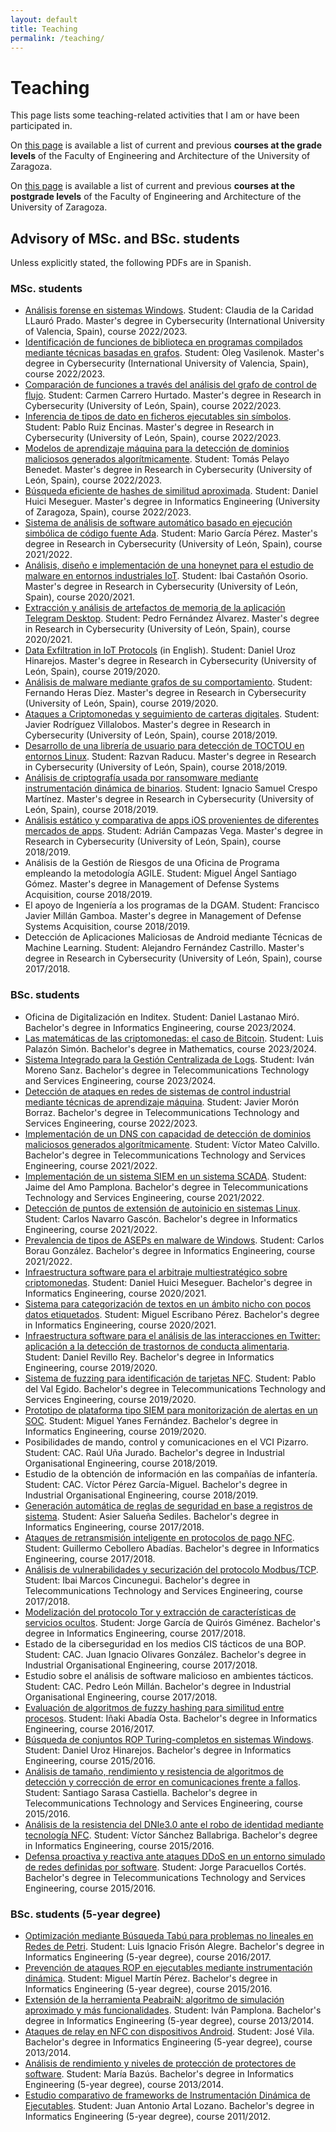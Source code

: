 ```yaml
---
layout: default
title: Teaching
permalink: /teaching/
---
```


# Teaching

This page lists some teaching-related activities that I am or have been participated in. 

On [this page](undergraduate) is available a list of current and previous **courses at the grade levels** of the Faculty of Engineering and Architecture of the University of Zaragoza.

On [this page](postgraduate) is available a list of current and previous **courses at the postgrade levels** of the Faculty of Engineering and Architecture of the University of Zaragoza.


## Advisory of MSc. and BSc. students

Unless explicitly stated, the following PDFs are in Spanish.

### MSc. students

* [Análisis forense en sistemas Windows](https://webdiis.unizar.es/~ricardo/files/TFMs/Analisis-Forense-Sistemas-Windows_TFM_VIU.pdf). Student: Claudia de la Caridad LLauró Prado. Master's degree in Cybersecurity (International University of Valencia, Spain), course 2022/2023.
* [Identificación de funciones de biblioteca en programas compilados mediante técnicas basadas en grafos](https://webdiis.unizar.es/~ricardo/files/TFMs/Identificacion-Funciones-Biblioteca-Binarios-Estaticos-Grafos_TFM_VIU.pdf). Student: Oleg Vasilenok. Master's degree in Cybersecurity (International University of Valencia, Spain), course 2022/2023.
* [Comparación de funciones a través del análisis del grafo de control de flujo](https://webdiis.unizar.es/~ricardo/files/TFMs/Comparacion-Funciones-Analisis-Control-Flujo_TFM_ULE.pdf). Student: Carmen Carrero Hurtado. Master's degree in Research in Cybersecurity (University of León, Spain), course 2022/2023.
* [Inferencia de tipos de dato en ficheros ejecutables sin símbolos](https://webdiis.unizar.es/~ricardo/files/TFMs/Inferencia-Tipos-Dato-Ficheros-Ejecutables-Sin-Simbolos_TFM_ULE.pdf). Student: Pablo Ruiz Encinas. Master's degree in Research in Cybersecurity (University of León, Spain), course 2022/2023.
* [Modelos de aprendizaje máquina para la detección de dominios maliciosos generados algorítmicamente](https://webdiis.unizar.es/~ricardo/files/TFMs/Modelos-Aprendizaje-Maquina-Deteccion-DGA_TFM_ULE.pdf). Student: Tomás Pelayo Benedet. Master's degree in Research in Cybersecurity (University of León, Spain), course 2022/2023.
* [Búsqueda eficiente de hashes de similitud aproximada](https://webdiis.unizar.es/~ricardo/files/TFMs/BusquedaEficienteHashesSimilitudAproximada_TFM_UZ.pdf). Student: Daniel Huici Meseguer. Master's degree in Informatics Engineering (University of Zaragoza, Spain), course 2022/2023.
* [Sistema de análisis de software automático basado en ejecución simbólica de código fuente Ada](https://webdiis.unizar.es/~ricardo/files/TFMs/SistemaAutomaticoEjecucionSimbolicaAda_TFM_ULE.pdf). Student: Mario García Pérez. Master's degree in Research in Cybersecurity (University of León, Spain), course 2021/2022.
* [Análisis, diseño e implementación de una honeynet para el estudio de malware en entornos industriales IoT](https://webdiis.unizar.es/~ricardo/files/TFMs/AnalisisImplementacionHoneynetMalwareEntornosIIoT_TFM_ULE.pdf). Student: Ibai Castañón Osorio. Master's degree in Research in Cybersecurity (University of León, Spain), course 2020/2021.
* [Extracción y análisis de artefactos de memoria de la aplicación Telegram Desktop](https://webdiis.unizar.es/~ricardo/files/TFMs/ExtraccionAnalisisArtefactosMemoriaTelegramDesktop_TFM_ULE.pdf). Student: Pedro Fernández Álvarez. Master's degree in Research in Cybersecurity (University of León, Spain), course 2020/2021.
* [Data Exfiltration in IoT Protocols](https://webdiis.unizar.es/~ricardo/files/TFMs/ExfiltracionDatosProtocolosIoT_TFM_ULE.pdf) (in English). Student: Daniel Uroz Hinarejos. Master's degree in Research in Cybersecurity (University of León, Spain), course 2019/2020.
* [Análisis de malware mediante grafos de su comportamiento](https://webdiis.unizar.es/~ricardo/files/TFMs/AnalisisMalwareGrafosComportamiento_TFM_ULE.pdf). Student: Fernando Heras Díez. Master's degree in Research in Cybersecurity (University of León, Spain), course 2019/2020.
* [Ataques a Criptomonedas y seguimiento de carteras digitales](https://webdiis.unizar.es/~ricardo/files/TFMs/AtaquesCriptomonedasSeguimientoCarteras.pdf). Student: Javier Rodríguez Villalobos. Master's degree in Research in Cybersecurity (University of León, Spain), course 2018/2019.
* [Desarrollo de una librería de usuario para detección de TOCTOU en entornos Linux](https://webdiis.unizar.es/~ricardo/files/TFMs/DeteccionTOCTOU_LibreriaLinux.pdf). Student: Razvan Raducu. Master's degree in Research in Cybersecurity (University of León, Spain), course 2018/2019.
* [Análisis de criptografía usada por ransomware mediante instrumentación dinámica de binarios](https://webdiis.unizar.es/~ricardo/files/TFMs/CriptografiaRansomwareDBI.pdf). Student: Ignacio Samuel Crespo Martínez. Master's degree in Research in Cybersecurity (University of León, Spain), course 2018/2019.
* [Análisis estático y comparativa de apps iOS provenientes de diferentes mercados de apps](https://webdiis.unizar.es/~ricardo/files/TFMs/AnalisisEstatico_iOSAppsMercadosAlternativos.pdf). Student: Adrián Campazas Vega. Master's degree in Research in Cybersecurity (University of León, Spain), course 2018/2019.
* Análisis de la Gestión de Riesgos de una Oficina de Programa empleando la metodología AGILE. Student: Miguel Ángel Santiago Gómez. Master's degree in Management of Defense Systems Acquisition, course 2018/2019.
* El apoyo de Ingeniería a los programas de la DGAM. Student: Francisco Javier Millán Gamboa. Master's degree in Management of Defense Systems Acquisition, course 2018/2019.
* Detección de Aplicaciones Maliciosas de Android mediante Técnicas de Machine Learning. Student: Alejandro Fernández Castrillo. Master's degree in Research in Cybersecurity (University of León, Spain), course 2017/2018.

### BSc. students

* Oficina de Digitalización en Inditex. Student: Daniel Lastanao Miró. Bachelor's degree in Informatics Engineering, course 2023/2024.
* [Las matemáticas de las criptomonedas: el caso de Bitcoin](https://webdiis.unizar.es/~ricardo/files/TFGs/Matematicas-Criptomonedas-Bitcoin.pdf). Student: Luis Palazón Simón. Bachelor's degree in Mathematics, course 2023/2024.
* [Sistema Integrado para la Gestión Centralizada de Logs](https://webdiis.unizar.es/~ricardo/files/TFGs/Sistema_Integrado_Gestion_Centralizada_Logs.pdf). Student: Iván Moreno Sanz. Bachelor's degree in Telecommunications Technology and Services Engineering, course 2023/2024.
* [Detección de ataques en redes de sistemas de control industrial mediante técnicas de aprendizaje máquina](https://webdiis.unizar.es/~ricardo/files/TFGs/Deteccion_Ataques_ICS_Mediante_ML.pdf). Student: Javier Morón Borraz. Bachelor's degree in Telecommunications Technology and Services Engineering, course 2022/2023.
* [Implementación de un DNS con capacidad de detección de dominios maliciosos generados algorítmicamente](https://webdiis.unizar.es/~ricardo/files/TFGs/ImplementacionDNSdeteccionDGA.pdf). Student: Víctor Mateo Calvillo. Bachelor's degree in Telecommunications Technology and Services Engineering, course 2021/2022.
* [Implementación de un sistema SIEM en un sistema SCADA](https://webdiis.unizar.es/~ricardo/files/TFGs/ImplementacionSIEM_SCADA.pdf). Student: Jaime del Amo Pamplona. Bachelor's degree in Telecommunications Technology and Services Engineering, course 2021/2022.
* [Detección de puntos de extensión de autoinicio en sistemas Linux](https://webdiis.unizar.es/~ricardo/files/TFGs/DeteccionASESPsSistemasLinux.pdf). Student: Carlos Navarro Gascón. Bachelor's degree in Informatics Engineering, course 2021/2022.
* [Prevalencia de tipos de ASEPs en malware de Windows](https://webdiis.unizar.es/~ricardo/files/TFGs/PrevalenciaTiposASEPsMalwareWindows.pdf). Student: Carlos Borau González. Bachelor's degree in Informatics Engineering, course 2021/2022.
* [Infraestructura software para el arbitraje multiestratégico sobre criptomonedas](https://webdiis.unizar.es/~ricardo/files/TFGs/InfraestructuraSoftwareArbitrajeCriptomonedas.pdf). Student: Daniel Huici Meseguer. Bachelor's degree in Informatics Engineering, course 2020/2021.
* [Sistema para categorización de textos en un ámbito nicho con pocos datos etiquetados](https://webdiis.unizar.es/~ricardo/files/TFGs/CategozacionTextosAmbitosPocosDatosEtiquetados.pdf). Student: Miguel Escribano Pérez. Bachelor's degree in Informatics Engineering, course 2020/2021.
* [Infraestructura software para el análisis de las interacciones en Twitter: aplicación a la detección de trastornos de conducta alimentaria](https://webdiis.unizar.es/~ricardo/files/TFGs/AnalisisInteraccionesTwitterDeteccionTCA.pdf). Student: Daniel Revillo Rey. Bachelor's degree in Informatics Engineering, course 2019/2020.
* [Sistema de fuzzing para identificación de tarjetas NFC](https://webdiis.unizar.es/~ricardo/files/TFGs/SistemaFuzzingNFC_TFG.pdf). Student: Pablo del Val Egido. Bachelor's degree in Telecommunications Technology and Services Engineering, course 2019/2020.
* [Prototipo de plataforma tipo SIEM para monitorización de alertas en un SOC](https://webdiis.unizar.es/~ricardo/files/TFGs/PrototipoPlataformaSIEMMonitorizacionAlertas_TFG.pdf). Student: Miguel Yanes Fernández. Bachelor's degree in Informatics Engineering, course 2019/2020.
* Posibilidades de mando, control y comunicaciones en el VCI Pizarro. Student: CAC. Raúl Uña Jurado. Bachelor's degree in Industrial Organisational Engineering, course 2018/2019.
* Estudio de la obtención de información en las compañías de infantería. Student: CAC. Víctor Pérez García-Miguel. Bachelor's degree in Industrial Organisational Engineering, course 2018/2019.
* [Generación automática de reglas de seguridad en base a registros de sistema](https://webdiis.unizar.es/~ricardo/files/TFGs/GeneracionReglasIDSLogs.pdf). Student: Asier Salueña Sediles. Bachelor's degree in Informatics Engineering, course 2017/2018.
* [Ataques de retransmisión inteligente en protocolos de pago NFC](https://webdiis.unizar.es/~ricardo/files/TFGs/RelayInteligenteEMV.pdf). Student: Guillermo Cebollero Abadías. Bachelor's degree in Informatics Engineering, course 2017/2018.
* [Análisis de vulnerabilidades y securización del protocolo Modbus/TCP](https://webdiis.unizar.es/~ricardo/files/TFGs/AnalisisVulnerabilidadesSecurizacionModbusTCP.pdf). Student: Ibai Marcos Cincunegui. Bachelor's degree in Telecommunications Technology and Services Engineering, course 2017/2018.
* [Modelización del protocolo Tor y extracción de características de servicios ocultos](https://webdiis.unizar.es/~ricardo/files/TFGs/ModeladoTorDesanonimizacionHS.pdf). Student: Jorge García de Quirós Giménez. Bachelor's degree in Informatics Engineering, course 2017/2018.
* Estado de la ciberseguridad en los medios CIS tácticos de una BOP. Student: CAC. Juan Ignacio Olivares González. Bachelor's degree in Industrial Organisational Engineering, course 2017/2018.
* Estudio sobre el análisis de software malicioso en ambientes tácticos. Student: CAC. Pedro León Millán. Bachelor's degree in Industrial Organisational Engineering, course 2017/2018.
* [Evaluación de algoritmos de fuzzy hashing para similitud entre procesos](https://webdiis.unizar.es/~ricardo/files/TFGs/FuzzyHashingProcesos.pdf). Student: Iñaki Abadía Osta. Bachelor's degree in Informatics Engineering, course 2016/2017.
* [Búsqueda de conjuntos ROP Turing-completos en sistemas Windows](https://webdiis.unizar.es/~ricardo/files/TFGs/ROPTuringWindows.pdf). Student: Daniel Uroz Hinarejos. Bachelor's degree in Informatics Engineering, course 2015/2016.
* [Análisis de tamaño, rendimiento y resistencia de algoritmos de detección y corrección de error en comunicaciones frente a fallos](https://webdiis.unizar.es/~ricardo/files/TFGs/AnalisisRendimientoCorreccionFEC.pdf). Student: Santiago Sarasa Castiella. Bachelor's degree in Telecommunications Technology and Services Engineering, course 2015/2016.
* [Análisis de la resistencia del DNIe3.0 ante el robo de identidad mediante tecnología NFC](https://webdiis.unizar.es/~ricardo/files/TFGs/SeguridadDNIe3.0_NFC.pdf). Student: Víctor Sánchez Ballabriga. Bachelor's degree in Informatics Engineering, course 2015/2016.
* [Defensa proactiva y reactiva ante ataques DDoS en un entorno simulado de redes definidas por software](https://webdiis.unizar.es/~ricardo/files/TFGs/DefensaProactivaReactivaDDoSSDN.pdf). Student: Jorge Paracuellos Cortés. Bachelor's degree in Telecommunications Technology and Services Engineering, course 2015/2016.

### BSc. students (5-year degree)

* [Optimización mediante Búsqueda Tabú para problemas no lineales en Redes de Petri](https://webdiis.unizar.es/~ricardo/files/PFCs/OptimizacionTabuSearchPetriNets.pdf). Student: Luis Ignacio Frisón Alegre. Bachelor's degree in Informatics Engineering (5-year degree), course 2016/2017.
* [Prevención de ataques ROP en ejecutables mediante instrumentación dinámica](https://webdiis.unizar.es/~ricardo/files/PFCs/PrevencionAtaquesROPDBI.pdf). Student: Miguel Martín Pérez. Bachelor's degree in Informatics Engineering (5-year degree), course 2015/2016.
* [Extensión de la herramienta PeabraiN: algoritmo de simulación aproximado y más funcionalidades](https://webdiis.unizar.es/~ricardo/files/PFCs/ExtensionFuncionalidadesPeabraiN.pdf). Student: Iván Pamplona. Bachelor's degree in Informatics Engineering (5-year degree), course 2013/2014.
* [Ataques de relay en NFC con dispositivos Android](https://webdiis.unizar.es/~ricardo/files/PFCs/AtaquesRelayNFC.pdf). Student: José Vila. Bachelor's degree in Informatics Engineering (5-year degree), course 2013/2014.
* [Análisis de rendimiento y niveles de protección de protectores de software](https://webdiis.unizar.es/~ricardo/files/PFCs/AnalisisProtectoresSoftware.pdf). Student: María Bazús. Bachelor's degree in Informatics Engineering (5-year degree), course 2013/2014.
* [Estudio comparativo de frameworks de Instrumentación Dinámica de Ejecutables](https://webdiis.unizar.es/~ricardo/files/PFCs/EstudioDBIframeworks.pdf). Student: Juan Antonio Artal Lozano. Bachelor's degree in Informatics Engineering (5-year degree), course 2011/2012.
